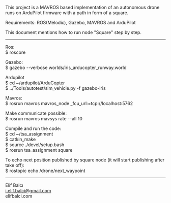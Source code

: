 This project is a MAVROS based implementation of an autonomous drone runs on ArduPilot firmware with a path in form of a square.

Requirements: ROS(Melodic), Gazebo, MAVROS and ArduPilot 

This document mentions how to run node "Square" step by step.
___________________________________________________________

Ros:  
$ roscore  

Gazebo:  
$ gazebo --verbose worlds/iris_arducopter_runway.world  

Ardupilot  
$ cd ~/ardupilot/ArduCopter  
$ ../Tools/autotest/sim_vehicle.py -f gazebo-iris   

Mavros:  
$ rosrun mavros mavros_node _fcu_url:=tcp://localhost:5762  

Make communicate possible:  
$ rosrun mavros mavsys rate --all 10  

Compile and run the code:  
$ cd ~/tsa_assignment  
$ catkin_make  
$ source ./devel/setup.bash  
$ rosrun tsa_assignment square  

To echo next position published by square node (it will start publishing after take off):  
$ rostopic echo /drone/next_waypoint  
______________________________________________________________

Elif Balcı  
i.elif.balci@gmail.com  
elifbalci.com


